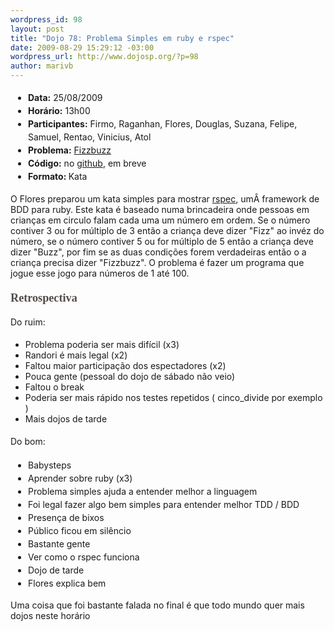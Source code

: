 ```yaml
--- 
wordpress_id: 98
layout: post
title: "Dojo 78: Problema Simples em ruby e rspec"
date: 2009-08-29 15:29:12 -03:00
wordpress_url: http://www.dojosp.org/?p=98
author: marivb
---
```

<ul style="font-size: 1em;line-height: 1.5em;margin-top: 1.2em;margin-right: 0px;margin-bottom: 1.2em;margin-left: 2em;padding: 0px">
	<li><strong>Data:</strong> 25/08/2009</li>
	<li><strong>Horário:</strong> 13h00</li>
	<li><strong>Participantes:</strong> Firmo, Raganhan, Flores, Douglas, Suzana, Felipe, Samuel, Rentao, Vinicius, Atol</li>
	<li><strong>Problema:</strong> <a href="http://www.codingdojo.org/cgi-bin/wiki.pl?KataFizzBuzz">Fizzbuzz</a></li>
	<li><strong>Código:</strong> no <a href="http://github.com/dojosp/participant-s-projects/tree/master/">github</a>, em breve</li>
	<li><strong>Formato</strong><strong>: </strong>Kata</li>
</ul>
O Flores preparou um kata simples para mostrar <a href="http://rspec.info/">rspec</a>, umÂ framework de BDD para ruby. Este kata é baseado numa brincadeira onde pessoas em crianças em circulo falam cada uma um número em ordem. Se o número contiver 3 ou for múltiplo de 3 então a criança deve dizer "Fizz" ao invéz do número, se o número contiver 5 ou for múltiplo de 5 então a criança deve dizer "Buzz", por fim se as duas condições forem verdadeiras então o a criança precisa dizer "Fizzbuzz". O problema é fazer um programa que jogue esse jogo para números de 1 até 100.
<h3 style="margin-top: 1.2em;margin-right: 0px;margin-bottom: 0px;margin-left: 0px;font-family: Georgia, serif;color: #534b48;font-size: 1.3em">Retrospectiva</h3>
<p style="font-size: 1em;line-height: 1.5em;margin-top: 1.2em;margin-right: 0px;margin-bottom: 1.2em;margin-left: 0px">Do ruim:</p>

<ul>
	<li>Problema poderia ser mais difícil (x3)</li>
	<li>Randori é mais legal (x2)</li>
	<li>Faltou maior participação dos espectadores (x2)</li>
	<li>Pouca gente (pessoal do dojo de sábado não veio)</li>
	<li>Faltou o break</li>
	<li>Poderia ser mais rápido nos testes repetidos ( cinco_divide por exemplo )</li>
	<li>Mais dojos de tarde</li>
</ul>
<p style="font-size: 1em;line-height: 1.5em;margin-top: 1.2em;margin-right: 0px;margin-bottom: 1.2em;margin-left: 0px">Do bom:</p>

<ul style="font-size: 1em;line-height: 1.5em;margin-top: 1.2em;margin-right: 0px;margin-bottom: 1.2em;margin-left: 2em;padding: 0px">
	<li>Babysteps</li>
	<li>Aprender sobre ruby (x3)</li>
	<li>Problema simples ajuda a entender melhor a linguagem</li>
	<li>Foi legal fazer algo bem simples para entender melhor TDD / BDD</li>
	<li>Presença de bixos</li>
	<li>Público ficou em silêncio</li>
	<li>Bastante gente</li>
	<li>Ver como o rspec funciona</li>
	<li>Dojo de tarde</li>
	<li>Flores explica bem</li>
</ul>
Uma coisa que foi bastante falada no final é que todo mundo quer mais dojos neste horário
